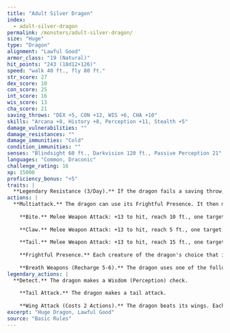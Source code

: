 ```yaml
---
title: "Adult Silver Dragon"
index:
  - adult-silver-dragon
permalink: /monsters/adult-silver-dragon/
size: "Huge"
type: "Dragon"
alignment: "Lawful Good"
armor_class: "19 (Natural)"
hit_points: "243 (18d12+126)"
speed: "walk 40 ft., fly 80 ft."
str_score: 27
dex_score: 10
con_score: 25
int_score: 16
wis_score: 13
cha_score: 21
saving_throws: "DEX +5, CON +12, WIS +6, CHA +10"
skills: "Arcana +8, History +8, Perception +11, Stealth +5"
damage_vulnerabilities: ""
damage_resistances: ""
damage_immunities: "Cold"
condition_immunities: ""
senses: "Blindsight 60 ft., Darkvision 120 ft., Passive Perception 21"
languages: "Common, Draconic"
challenge_rating: 16
xp: 15000
proficiency_bonus: "+5"
traits: |
  **Legendary Resistance (3/Day).** If the dragon fails a saving throw, it can choose to succeed instead.
actions: |
  **Multiattack.** The dragon can use its Frightful Presence. It then makes three attacks: one with its bite and two with its claws.
    
    **Bite.** Melee Weapon Attack: +13 to hit, reach 10 ft., one target. Hit: 19 (2d10 + 8) piercing damage.
    
    **Claw.** Melee Weapon Attack: +13 to hit, reach 5 ft., one target. Hit: 15 (2d6 + 8) slashing damage.
    
    **Tail.** Melee Weapon Attack: +13 to hit, reach 15 ft., one target. Hit: 17 (2d8 + 8) bludgeoning damage.
    
    **Frightful Presence.** Each creature of the dragon's choice that is within 120 feet of the dragon and aware of it must succeed on a DC 18 Wisdom saving throw or become frightened for 1 minute. A creature can repeat the saving throw at the end of each of its turns, ending the effect on itself on a success. If a creature's saving throw is successful or the effect ends for it, the creature is immune to the dragon's Frightful Presence for the next 24 hours.
    
    **Breath Weapons (Recharge 5-6).** The dragon uses one of the following breath weapons. Cold Breath. The dragon exhales an icy blast in a 60-foot cone. Each creature in that area must make a DC 20 Constitution saving throw, taking 58 (13d8) cold damage on a failed save, or half as much damage on a successful one. Paralyzing Breath. The dragon exhales paralyzing gas in a 60-foot cone. Each creature in that area must succeed on a DC 20 Constitution saving throw or be paralyzed for 1 minute. A creature can repeat the saving throw at the end of each of its turns, ending the effect on itself on a success.  
legendary_actions: |
  **Detect.** The dragon makes a Wisdom (Perception) check.
    
    **Tail Attack.** The dragon makes a tail attack.
    
    **Wing Attack (Costs 2 Actions).** The dragon beats its wings. Each creature within 10 ft. of the dragon must succeed on a DC 22 Dexterity saving throw or take 15 (2d6 + 8) bludgeoning damage and be knocked prone. The dragon can then fly up to half its flying speed.
excerpt: "Huge Dragon, Lawful Good"
source: "Basic Rules"
---
```

